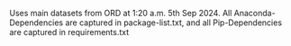 Uses main datasets from ORD at 1:20 a.m. 5th Sep 2024.
All Anaconda-Dependencies are captured in package-list.txt,
and all Pip-Dependencies are captured in requirements.txt
